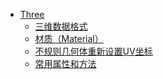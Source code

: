 <!--
<!--
 * @Author:
 * @Date: 2023-03-21 16:23:07
 * @LastEditTime: 2023-06-30 14:57:45
 * @LastEditors: Please set LastEditors
 * @Description:
-->

- [Three](docs/Three/README)
  - [三维数据格式](docs/Three/三维数据格式)
  - [材质（Material）](docs/Three/材质（Material）)
  - [不规则几何体重新设置UV坐标](docs/Three/不规则几何体重新设置UV坐标)
  - [常用属性和方法](docs/Three/常用属性和方法)
